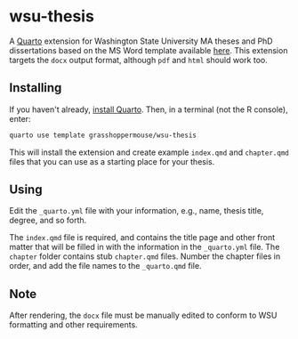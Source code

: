 
# wsu-thesis

<!-- badges: start -->
<!-- badges: end -->

A [Quarto](https://quarto.org) extension for Washington State University MA theses and PhD dissertations based on the MS Word template available [here](https://gradschool.wsu.edu/pdi/submitting-thesis-dissertation/). This extension targets the `docx` output format, although `pdf` and `html` should work too.

## Installing

If you haven't already, [install Quarto](https://quarto.org/docs/get-started/). Then, in a terminal (not the R console), enter:

```bash
quarto use template grasshoppermouse/wsu-thesis
```

This will install the extension and create example `index.qmd` and `chapter.qmd` files that you can use as a starting place for your thesis.

## Using

Edit the `_quarto.yml` file with your information, e.g., name, thesis title, degree, and so forth.

The `index.qmd` file is required, and contains the title page and other front matter that will be filled in with the information in the `_quarto.yml` file. The `chapter` folder contains stub `chapter.qmd` files. Number the chapter files in order, and add the file names to the `_quarto.qmd` file.

## Note

After rendering, the `docx` file must be manually edited to conform to WSU formatting and other requirements.
